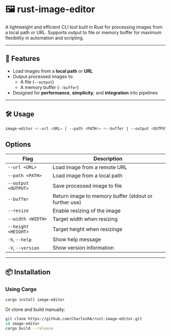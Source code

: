 # 🖼️ rust-image-editor

A lightweight and efficient CLI tool built in Rust for processing images from a local path or URL. Supports output to file or memory buffer for maximum flexibility in automation and scripting.

---

## 🚀 Features

- Load images from a **local path** or **URL**
- Output processed images to:
  - A file (`--output`)
  - A memory buffer (`--buffer`)
- Designed for **performance**, **simplicity**, and **integration** into pipelines

---

## 🛠️ Usage

```bash
image-editor <--url <URL> | --path <PATH>> <--buffer | --output <OUTPUT>>
```

## Options

| Flag                | Description                                           |
| ------------------- | ----------------------------------------------------- |
| `--url <URL>`       | Load image from a remote URL                          |
| `--path <PATH>`     | Load image from a local path                          |
| `--output <OUTPUT>` | Save processed image to file                          |
| `--buffer`          | Return image to memory buffer (stdout or further use) |
| `--resize`          | Enable resizing of the image                          |
| `--width <WIDTH>`   | Target width when resizing                            |
| `--height <HEIGHT>` | Target height when resizinge                          |
| `-h`, `--help`      | Show help message                                     |
| `-V`, `--version`   | Show version information                              |

---

## 📦 Installation

### Using Cargo

```bash
cargo install image-editor
```

Or clone and build manually:

```bash
git clone https://github.com/CharlesRA/rust-image-editor.git
cd image-editor
cargo build --release
```
